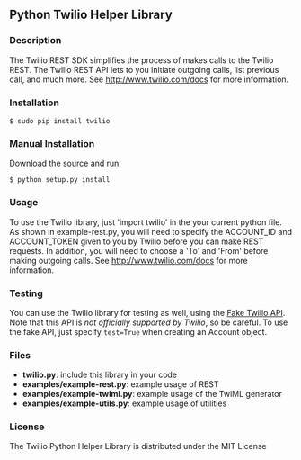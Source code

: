 ## Python Twilio Helper Library

### Description
The Twilio REST SDK simplifies the process of makes calls to the Twilio REST.
The Twilio REST API lets to you initiate outgoing calls, list previous call,
and much more.  See http://www.twilio.com/docs for more information.

### Installation

    $ sudo pip install twilio
    
### Manual Installation
Download the source and run

    $ python setup.py install

### Usage
To use the Twilio library, just 'import twilio' in the your current python
file. As shown in example-rest.py, you will need to specify the ACCOUNT_ID and
ACCOUNT_TOKEN given to you by Twilio before you can make REST requests. In
addition, you will need to choose a 'To' and 'From' before making
outgoing calls. See http://www.twilio.com/docs for more information.

### Testing
You can use the Twilio library for testing as well, using the [Fake Twilio
API](https://twilioapi.appspot.com). Note that this API is *not officially
supported by Twilio*, so be careful. To use the fake API, just specify
`test=True` when creating an Account object.

### Files
  * **twilio.py**: include this library in your code
  * **examples/example-rest.py**: example usage of REST
  * **examples/example-twiml.py**: example usage of the TwiML generator
  * **examples/example-utils.py**: example usage of utilities

### License
The Twilio Python Helper Library is distributed under the MIT License
